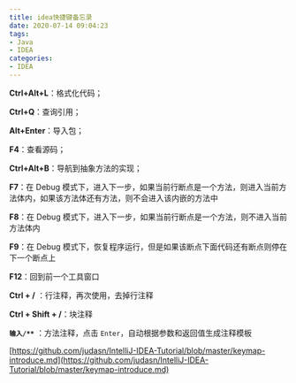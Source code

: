 ```yaml
---
title: idea快捷键备忘录
date: 2020-07-14 09:04:23
tags:
- Java
- IDEA
categories: 
- IDEA
---
```


**Ctrl+Alt+L**：格式化代码；

**Ctrl+Q**：查询引用；

**Alt+Enter**：导入包；

**F4**：查看源码；

**Ctrl+Alt+B**：导航到抽象方法的实现；

**F7**：在 Debug 模式下，进入下一步，如果当前行断点是一个方法，则进入当前方法体内，如果该方法体还有方法，则不会进入该内嵌的方法中

**F8**：在 Debug 模式下，进入下一步，如果当前行断点是一个方法，则不进入当前方法体内

**F9**：在 Debug 模式下，恢复程序运行，但是如果该断点下面代码还有断点则停在下一个断点上

**F12**：回到前一个工具窗口

**Ctrl + /** ：行注释，再次使用，去掉行注释

**Ctrl + Shift + /**：块注释

**`输入/**`** ：方法注释，点击 `Enter`，自动根据参数和返回值生成注释模板




[https://github.com/judasn/IntelliJ-IDEA-Tutorial/blob/master/keymap-introduce.md](https://github.com/judasn/IntelliJ-IDEA-Tutorial/blob/master/keymap-introduce.md)